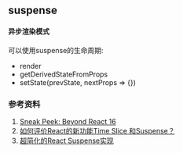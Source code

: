 ## suspense

#### **异步渲染模式**
可以使用suspense的生命周期:
* render
* getDerivedStateFromProps
* setState(prevState, nextProps => {})


### 参考资料
1. [Sneak Peek: Beyond React 16](https://reactjs.org/blog/2018/03/01/sneak-peek-beyond-react-16.html)
2. [如何评价React的新功能Time Slice 和Suspense？](https://www.zhihu.com/question/268028123)
3. [超简化的React Suspense实现](https://zhuanlan.zhihu.com/p/34198147)
